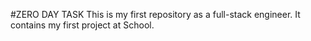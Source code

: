 #ZERO DAY TASK
This is my first repository as a full-stack engineer. It contains my first project at School.
